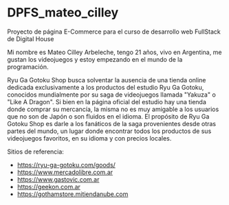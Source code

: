# DPFS_mateo_cilley
Proyecto de página E-Commerce para el curso de desarrollo web FullStack de Digital House

Mi nombre es Mateo Cilley Arbeleche, tengo 21 años, vivo en Argentina, me gustan los videojuegos y estoy empezando en el mundo de la programación.


Ryu Ga Gotoku Shop busca solventar la ausencia de una tienda online dedicada exclusivamente a los productos del estudio Ryu Ga Gotoku, conocidos mundialmente por su saga de videojuegos llamada "Yakuza" o "Like A Dragon". Si bien en la página oficial del estudio hay una tienda donde comprar su mercancía, la misma no es muy amigable a los usuarios que no son de Japón o son fluidos en el idioma. El propósito de Ryu Ga Gotoku Shop es darle a los fanáticos de la saga provenientes desde otras partes del mundo, un lugar donde encontrar todos los productos de sus videojuegos favoritos, en su idioma y con precios locales.

Sitios de referencia:
- https://ryu-ga-gotoku.com/goods/
- https://www.mercadolibre.com.ar
- https://www.gastovic.com.ar
- https://geekon.com.ar
- https://gothamstore.mitiendanube.com
